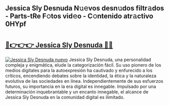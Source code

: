 ## Jessica Sly Desnuda N𝚞𝚎vos desn𝚞dos filtr𝚊dos - Parts-tRe F𝚘tos vid𝚎o - C𝚘ntenido atr𝚊ctivo 0HYpf

# <h2><a href="http://mbchi5o.tromn.icu/?c=Jessica+Sly+Desnuda">🔗👉👉👉 Jessica Sly Desnuda 🔗🔗</a></h2>

[![Jessica Sly Desnuda nuevo](https://i.imgur.com/pEAQMta.gif)](http://mbchi5o.tromn.icu/?c=Jessica+Sly+Desnuda)
Jessica Sly Desnuda, una personalidad compleja y enigmática, elude la categorización fácil. Su uso pionero de los medios digitales para la autoexpresión ha cautivado y enfurecido a los críticos, encendiendo debates sobre la identidad, la ética y la naturaleza evolutiva de las sociedades en línea. Independientemente de sus esfuerzos futuros, su importancia en la era digital es innegable. Impulsado por una determinación inquebrantable y un encanto innegable, el alcance de Jessica Sly Desnuda en la comunidad digital es ilimitado.
